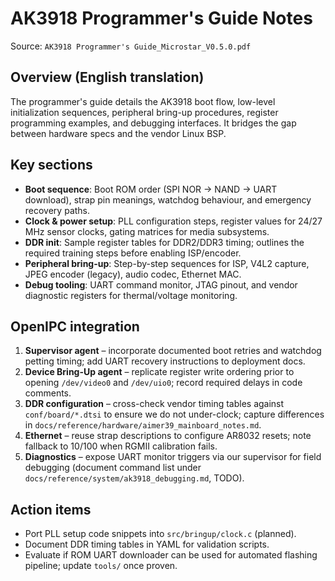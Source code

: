 # AK3918 Programmer's Guide Notes

Source: `AK3918 Programmer's Guide_Microstar_V0.5.0.pdf`

## Overview (English translation)
The programmer's guide details the AK3918 boot flow, low-level initialization sequences, peripheral bring-up procedures, register programming examples, and debugging interfaces. It bridges the gap between hardware specs and the vendor Linux BSP.

## Key sections
- **Boot sequence**: Boot ROM order (SPI NOR → NAND → UART download), strap pin meanings, watchdog behaviour, and emergency recovery paths.
- **Clock & power setup**: PLL configuration steps, register values for 24/27 MHz sensor clocks, gating matrices for media subsystems.
- **DDR init**: Sample register tables for DDR2/DDR3 timing; outlines the required training steps before enabling ISP/encoder.
- **Peripheral bring-up**: Step-by-step sequences for ISP, V4L2 capture, JPEG encoder (legacy), audio codec, Ethernet MAC.
- **Debug tooling**: UART command monitor, JTAG pinout, and vendor diagnostic registers for thermal/voltage monitoring.

## OpenIPC integration
1. **Supervisor agent** – incorporate documented boot retries and watchdog petting timing; add UART recovery instructions to deployment docs.
2. **Device Bring-Up agent** – replicate register write ordering prior to opening `/dev/video0` and `/dev/uio0`; record required delays in code comments.
3. **DDR configuration** – cross-check vendor timing tables against `conf/board/*.dtsi` to ensure we do not under-clock; capture differences in `docs/reference/hardware/aimer39_mainboard_notes.md`.
4. **Ethernet** – reuse strap descriptions to configure AR8032 resets; note fallback to 10/100 when RGMII calibration fails.
5. **Diagnostics** – expose UART monitor triggers via our supervisor for field debugging (document command list under `docs/reference/system/ak3918_debugging.md`, TODO).

## Action items
- Port PLL setup code snippets into `src/bringup/clock.c` (planned).
- Document DDR timing tables in YAML for validation scripts.
- Evaluate if ROM UART downloader can be used for automated flashing pipeline; update `tools/` once proven.
